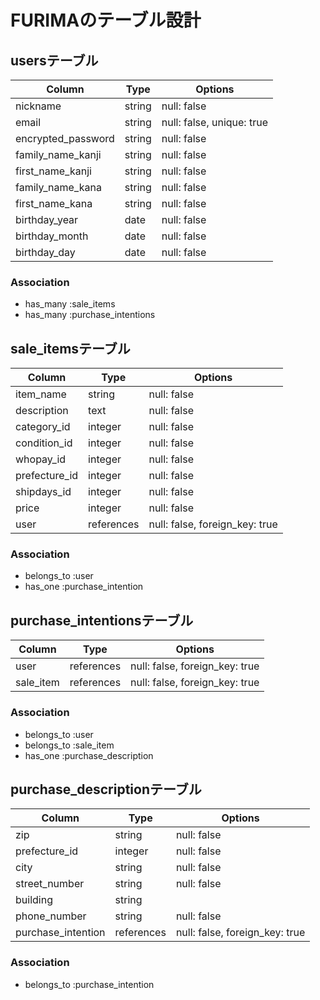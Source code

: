# FURIMAのテーブル設計

## usersテーブル

| Column             | Type   | Options                   |
| ------------------ | ------ | ------------------------- |
| nickname           | string | null: false               |
| email              | string | null: false, unique: true |
| encrypted_password | string | null: false               |
| family_name_kanji  | string | null: false               |
| first_name_kanji   | string | null: false               |
| family_name_kana   | string | null: false               |
| first_name_kana    | string | null: false               |
| birthday_year      | date   | null: false               |
| birthday_month     | date   | null: false               |
| birthday_day       | date   | null: false               |

### Association
- has_many :sale_items
- has_many :purchase_intentions

## sale_itemsテーブル

| Column        | Type       | Options                        |
| ------------- | ---------- | ------------------------------ |
| item_name     | string     | null: false                    |
| description   | text       | null: false                    |
| category_id   | integer    | null: false                    |
| condition_id  | integer    | null: false                    |
| whopay_id     | integer    | null: false                    |
| prefecture_id | integer    | null: false                    |
| shipdays_id   | integer    | null: false                    |
| price         | integer    | null: false                    |
| user          | references | null: false, foreign_key: true |

### Association
- belongs_to :user
- has_one :purchase_intention

## purchase_intentionsテーブル

| Column    | Type       | Options                        |
| --------- | ---------- | ------------------------------ |
| user      | references | null: false, foreign_key: true |
| sale_item | references | null: false, foreign_key: true |

### Association
- belongs_to :user
- belongs_to :sale_item
- has_one :purchase_description

## purchase_descriptionテーブル

| Column             | Type       | Options                        |
| ------------------ | ---------- | ------------------------------ |
| zip                | string     | null: false                    |
| prefecture_id      | integer    | null: false                    |
| city               | string     | null: false                    |
| street_number      | string     | null: false                    |
| building           | string     |                                |
| phone_number       | string     | null: false                    |
| purchase_intention | references | null: false, foreign_key: true |

### Association
- belongs_to :purchase_intention